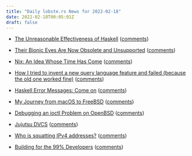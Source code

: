 ```yaml
---
title: "Daily lobste.rs News for 2022-02-18"
date: 2022-02-18T00:05:01Z
draft: false
---
```






- [The Unreasonable Effectiveness of Haskell](https://medium.com/pragmatic-programmers/the-unreasonable-effectiveness-of-haskell-48d92c2fe266)
  ([comments](https://lobste.rs/s/iiqlwa/unreasonable_effectiveness_haskell))



- [Their Bionic Eyes Are Now Obsolete and Unsupported](https://spectrum.ieee.org/bionic-eye-obsolete)
  ([comments](https://lobste.rs/s/cultag/their_bionic_eyes_are_now_obsolete))



- [Nix: An Idea Whose Time Has Come](https://revelry.co/insights/development/nix-time/)
  ([comments](https://lobste.rs/s/ui7wc4/nix_idea_whose_time_has_come))



- [How I tried to invent a new query language feature and failed (because the old one worked fine)](https://zverok.substack.com/p/how-i-tried-to-invent-a-new-query)
  ([comments](https://lobste.rs/s/7atdw1/how_i_tried_invent_new_query_language))



- [Haskell Error Messages: Come on](https://www.thecodedmessage.com/posts/haskell-gripe/)
  ([comments](https://lobste.rs/s/wze3jb/haskell_error_messages_come_on))



- [My Journey from macOS to FreeBSD](https://boucek.me/blog/from-mac-to-freebsd/)
  ([comments](https://lobste.rs/s/nznsys/my_journey_from_macos_freebsd))



- [Debugging an ioctl Problem on OpenBSD](https://jcs.org/2022/02/16/ioctl)
  ([comments](https://lobste.rs/s/feav6w/debugging_ioctl_problem_on_openbsd))



- [Jujutsu DVCS](https://github.com/martinvonz/jj)
  ([comments](https://lobste.rs/s/47zztj/jujutsu_dvcs))



- [Who is squatting IPv4 addresses?](https://blog.benjojo.co.uk/post/ip-address-squatting)
  ([comments](https://lobste.rs/s/jigwdc/who_is_squatting_ipv4_addresses))



- [Building for the 99% Developers](https://future.a16z.com/software-development-building-for-99-developers/)
  ([comments](https://lobste.rs/s/vzyea2/building_for_99_developers))



